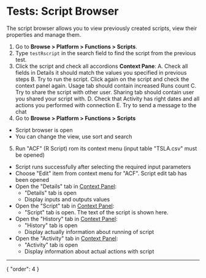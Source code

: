 # Tests: Script Browser

The script browser allows you to view previously created scripts, view their properties and manage them.

1. Go to **Browse > Platform > Functions > Scripts**.
2. Type `testRscript` in the search field to find the script from the previous test.
3. Click the script and check all accordions **Context Pane**:
    A. Check all fields in Details it should match the values you specified in previous steps
    B. Try to run the script. Click again on the script and check the context panel again. Usage tab should contain increased Runs count
    C. Try to share the script with other user. Sharing tab should contain user you shared your script with.
    D. Check that Activity has right dates and all actions you performed with connection
    E. Try to send a message to the chat
4. Go to **Browse > Platform > Functions > Scripts** 
* Script browser is open
* You can change the view, use sort and search
5. Run "ACF" (R Script) rom its context menu (input table "TSLA.csv" must be opened)
* Script runs successfully after selecting the required input parameters
* Choose "Edit" item from context menu for "ACF". Script edit tab has been opened
* Open the "Details" tab in [Context Panel](/help/datagrok/navigation/panels/panels.md#context-panel):
  * "Details" tab is open
  * Display inputs and outputs values
* Open the "Script" tab in [Context Panel](/help/datagrok/navigation/panels/panels.md#context-panel):
  * "Script" tab is open. The text of the script is shown here.
* Open the "History" tab in [Context Panel](/help/datagrok/navigation/panels/panels.md#context-panel):
  * "History" tab is open
  * Display actually information about running of script
* Open the "Activity" tab in [Context Panel](/help/datagrok/navigation/panels/panels.md#context-panel):
  * "Activity" tab is open
  * Display information about actual actions with script


---
{
"order": 4
}
